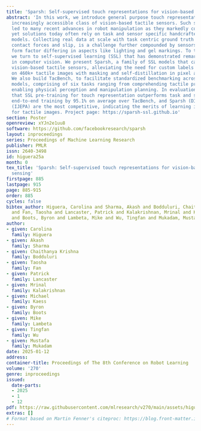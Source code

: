 ```yaml
---
title: 'Sparsh: Self-supervised touch representations for vision-based tactile sensing'
abstract: 'In this work, we introduce general purpose touch representations for the
  increasingly accessible class of vision-based tactile sensors. Such sensors have
  led to many recent advances in robot manipulation as they markedly complement vision,
  yet solutions today often rely on task and sensor specific handcrafted perception
  models. Collecting real data at scale with task centric ground truth labels, like
  contact forces and slip, is a challenge further compounded by sensors of various
  form factor differing in aspects like lighting and gel markings. To tackle this,
  we turn to self-supervised learning (SSL) that has demonstrated remarkable performance
  in computer vision. We present Sparsh, a family of SSL models that can support various
  vision-based tactile sensors, alleviating the need for custom labels through pre-training
  on 460k+ tactile images with masking and self-distillation in pixel and latent spaces.
  We also build TacBench, to facilitate standardized benchmarking across sensors and
  models, comprising of six tasks ranging from comprehending tactile properties to
  enabling physical perception and manipulation planning. In evaluations, we find
  that SSL pre-training for touch representation outperforms task and sensor-specific
  end-to-end training by 95.1% on average over TacBench, and Sparsh (DINO) and Sparsh
  (IJEPA) are the most competitive, indicating the merits of learning in latent space
  for tactile images. Project page: https://sparsh-ssl.github.io'
section: Poster
openreview: xYJn2e1uu8
software: https://github.com/facebookresearch/sparsh
layout: inproceedings
series: Proceedings of Machine Learning Research
publisher: PMLR
issn: 2640-3498
id: higuera25a
month: 0
tex_title: 'Sparsh: Self-supervised touch representations for vision-based tactile
  sensing'
firstpage: 885
lastpage: 915
page: 885-915
order: 885
cycles: false
bibtex_author: Higuera, Carolina and Sharma, Akash and Bodduluri, Chaithanya Krishna
  and Fan, Taosha and Lancaster, Patrick and Kalakrishnan, Mrinal and Kaess, Michael
  and Boots, Byron and Lambeta, Mike and Wu, Tingfan and Mukadam, Mustafa
author:
- given: Carolina
  family: Higuera
- given: Akash
  family: Sharma
- given: Chaithanya Krishna
  family: Bodduluri
- given: Taosha
  family: Fan
- given: Patrick
  family: Lancaster
- given: Mrinal
  family: Kalakrishnan
- given: Michael
  family: Kaess
- given: Byron
  family: Boots
- given: Mike
  family: Lambeta
- given: Tingfan
  family: Wu
- given: Mustafa
  family: Mukadam
date: 2025-01-12
address:
container-title: Proceedings of The 8th Conference on Robot Learning
volume: '270'
genre: inproceedings
issued:
  date-parts:
  - 2025
  - 1
  - 12
pdf: https://raw.githubusercontent.com/mlresearch/v270/main/assets/higuera25a/higuera25a.pdf
extras: []
# Format based on Martin Fenner's citeproc: https://blog.front-matter.io/posts/citeproc-yaml-for-bibliographies/
---
```

